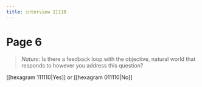 ```yaml
---
title: interview 11110
---
```

# Page 6
> *Nature:* Is there a feedback loop with the objective, natural world that responds to however you address this question?

[[hexagram 111110|Yes]] or [[hexagram 011110|No]] 